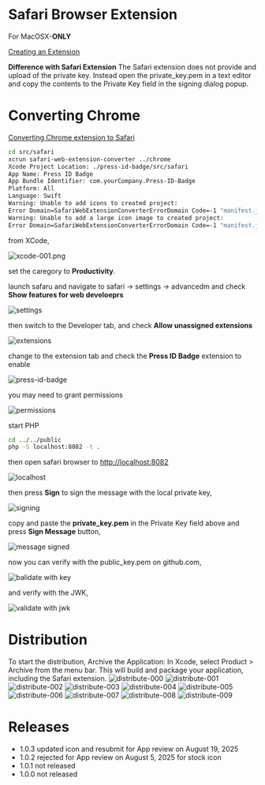 # Safari Browser Extension
For MacOSX-**ONLY**

[Creating an Extension](https://developer.apple.com/documentation/safariservices/creating-a-safari-web-extension)

**Difference with Safari Extension**
The Safari extension does not provide and upload of the private key. Instead open the private_key.pem in a text editor and copy the contents to the Private Key field in the signing dialog popup.

# Converting Chrome
[Converting Chrome extension to Safari](https://bartsolutions.github.io/2020/11/20/safari-extension/)

```sh
cd src/safari
xcrun safari-web-extension-converter ../chrome
Xcode Project Location: ./press-id-badge/src/safari
App Name: Press ID Badge
App Bundle Identifier: com.yourCompany.Press-ID-Badge
Platform: All
Language: Swift
Warning: Unable to add icons to created project:
Error Domain=SafariWebExtensionConverterErrorDomain Code=-1 "manifest.json is missing icons" UserInfo={NSLocalizedDescription=manifest.json is missing icons}
Warning: Unable to add a large icon image to created project:
Error Domain=SafariWebExtensionConverterErrorDomain Code=-1 "manifest.json is missing a large icon size" UserInfo={NSLocalizedDescription=manifest.json is missing a large icon size}
```

from XCode,

![xcode-001.png](images/xcode-001.png)

set the caregory to **Productivity**.

launch safaru and navigate to safari -> settings -> advancedm and check **Show features for web develoeprs**

![settings](images/safari-settings.png)

then switch to the Developer tab, and check **Allow unassigned extensions**

![extensions](images/safari-extensions.png)

change to the extension tab and check the **Press ID Badge** extension to enable

![press-id-badge](images/extension-001.png)

you may need to grant permissions

![permissions](images/allow-on-localhost.png)

start PHP
```sh
cd ../../public
php -S localhost:8082 -t .
```

then open safari browser to [http://localhost:8082](http://localhost:8082)

![localhost](images/localhost.png)

then press **Sign** to sign the message with the local private key,

![signing](images/signing-private-key.png)

copy and paste the **private_key.pem** in the Private Key field above and press **Sign Message** button,

![message signed](images/message-signed.png)

now you can verify with the public_key.pem on github.com,

![balidate with key](images/validated-key.png)

and verify with the JWK,

![validate with jwk](images/validated-jwk.png)

# Distribution
To start the distribution, Archive the Application:
In Xcode, select Product > Archive from the menu bar. This will build and package your application, including the Safari extension.
![distribute-000](images/distribute-000.png)
![distribute-001](images/distribute-001.png)
![distribute-002](images/distribute-002.png)
![distribute-003](images/distribute-003.png)
![distribute-004](images/distribute-004.png)
![distribute-005](images/distribute-005.png)
![distribute-006](images/distribute-006.png)
![distribute-007](images/distribute-007.png)
![distribute-008](images/distribute-008.png)
![distribute-009](images/distribute-009.png)


# Releases
- 1.0.3 updated icon and resubmit for App review on August 19, 2025
- 1.0.2 rejected for App review on August 5, 2025 for stock icon
- 1.0.1 not released
- 1.0.0 not released
